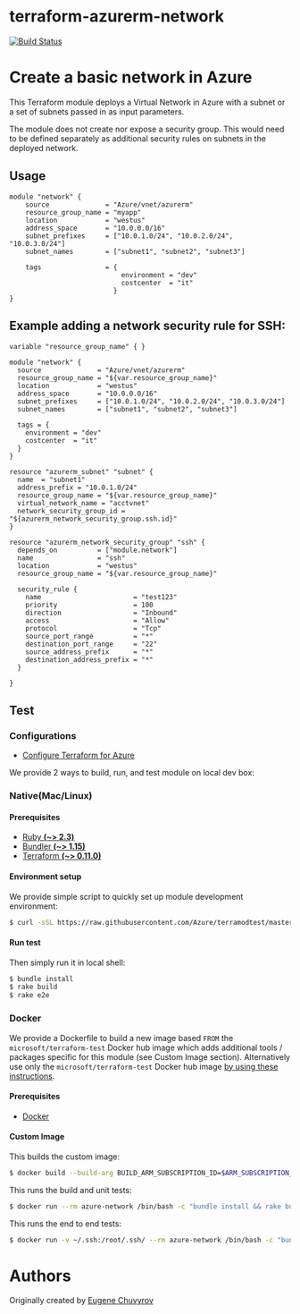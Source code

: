 # terraform-azurerm-network #
[![Build Status](https://travis-ci.org/Azure/terraform-azurerm-vnet.svg?branch=master)](https://travis-ci.org/Azure/terraform-azurerm-vnet)

Create a basic network in Azure
==============================================================================

This Terraform module deploys a Virtual Network in Azure with a subnet or a set of subnets passed in as input parameters.

The module does not create nor expose a security group. This would need to be defined separately as additional security rules on subnets in the deployed network.

Usage
-----

```hcl
module "network" {
    source              = "Azure/vnet/azurerm"
    resource_group_name = "myapp"
    location            = "westus"
    address_space       = "10.0.0.0/16"
    subnet_prefixes     = ["10.0.1.0/24", "10.0.2.0/24", "10.0.3.0/24"]
    subnet_names        = ["subnet1", "subnet2", "subnet3"]

    tags                = {
                            environment = "dev"
                            costcenter  = "it"
                          }
}

```

Example adding a network security rule for SSH:
-----------------------------------------------

```hcl
variable "resource_group_name" { }

module "network" {
  source              = "Azure/vnet/azurerm"
  resource_group_name = "${var.resource_group_name}"
  location            = "westus"
  address_space       = "10.0.0.0/16"
  subnet_prefixes     = ["10.0.1.0/24", "10.0.2.0/24", "10.0.3.0/24"]
  subnet_names        = ["subnet1", "subnet2", "subnet3"]

  tags = {
    environment = "dev"
    costcenter  = "it"
  }
}

resource "azurerm_subnet" "subnet" {
  name  = "subnet1"
  address_prefix = "10.0.1.0/24"
  resource_group_name = "${var.resource_group_name}"
  virtual_network_name = "acctvnet"
  network_security_group_id = "${azurerm_network_security_group.ssh.id}"
}

resource "azurerm_network_security_group" "ssh" {
  depends_on          = ["module.network"]
  name                = "ssh"
  location            = "westus"
  resource_group_name = "${var.resource_group_name}"

  security_rule {
    name                       = "test123"
    priority                   = 100
    direction                  = "Inbound"
    access                     = "Allow"
    protocol                   = "Tcp"
    source_port_range          = "*"
    destination_port_range     = "22"
    source_address_prefix      = "*"
    destination_address_prefix = "*"
  }

}
```

Test
-----
### Configurations
- [Configure Terraform for Azure](https://docs.microsoft.com/en-us/azure/virtual-machines/linux/terraform-install-configure)

We provide 2 ways to build, run, and test module on local dev box:

### Native(Mac/Linux)

#### Prerequisites
- [Ruby **(~> 2.3)**](https://www.ruby-lang.org/en/downloads/)
- [Bundler **(~> 1.15)**](https://bundler.io/)
- [Terraform **(~> 0.11.0)**](https://www.terraform.io/downloads.html)

#### Environment setup
We provide simple script to quickly set up module development environment:
```sh
$ curl -sSL https://raw.githubusercontent.com/Azure/terramodtest/master/tool/env_setup.sh | sudo bash
```
#### Run test
Then simply run it in local shell:
```sh
$ bundle install
$ rake build
$ rake e2e
```

### Docker

We provide a Dockerfile to build a new image based `FROM` the `microsoft/terraform-test` Docker hub image which adds additional tools / packages specific for this module (see Custom Image section).  Alternatively use only the `microsoft/terraform-test` Docker hub image [by using these instructions](https://github.com/Azure/terraform-test).

#### Prerequisites

- [Docker](https://www.docker.com/community-edition#/download)

#### Custom Image

This builds the custom image:

```sh
$ docker build --build-arg BUILD_ARM_SUBSCRIPTION_ID=$ARM_SUBSCRIPTION_ID --build-arg BUILD_ARM_CLIENT_ID=$ARM_CLIENT_ID --build-arg BUILD_ARM_CLIENT_SECRET=$ARM_CLIENT_SECRET --build-arg BUILD_ARM_TENANT_ID=$ARM_TENANT_ID -t azure-network .
```

This runs the build and unit tests:

```sh
$ docker run --rm azure-network /bin/bash -c "bundle install && rake build"
```

This runs the end to end tests:

```sh
$ docker run -v ~/.ssh:/root/.ssh/ --rm azure-network /bin/bash -c "bundle install && rake e2e"
```


Authors
=======
Originally created by [Eugene Chuvyrov](http://github.com/echuvyrov)
